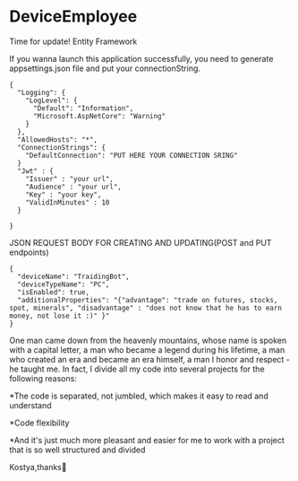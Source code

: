 # DeviceEmployee
Time for update! Entity Framework

If you wanna launch this application successfully, you need to generate appsettings.json file and put your connectionString.

```
{
  "Logging": {
    "LogLevel": {
      "Default": "Information",
      "Microsoft.AspNetCore": "Warning"
    }
  },
  "AllowedHosts": "*",
  "ConnectionStrings": {
    "DefaultConnection": "PUT HERE YOUR CONNECTION SRING"
  }
  "Jwt" : {
    "Issuer" : "your url",
    "Audience" : "your url",
    "Key" : "your key",
    "ValidInMinutes" : 10 
  }

}
```
JSON REQUEST BODY FOR CREATING AND UPDATING(POST and PUT endpoints)
```
{
  "deviceName": "TraidingBot",
  "deviceTypeName": "PC",
  "isEnabled": true,
  "additionalProperties": "{"advantage": "trade on futures, stocks, spot, minerals", "disadvantage" : "does not know that he has to earn money, not lose it :)" }"
}

```

One man came down from the heavenly mountains, whose name is spoken with a capital letter, a man who became a legend during his lifetime, a man who created an era and became an era himself, a man I honor and respect - he taught me. In fact, I divide all my code into several projects for the following reasons:

*The code is separated, not jumbled, which makes it easy to read and understand

*Code flexibility

*And it's just much more pleasant and easier for me to work with a project that is so well structured and divided


Kostya,thanks🤝
